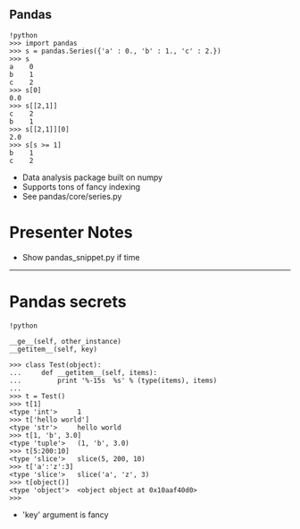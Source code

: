 ## Pandas

    !python
    >>> import pandas
    >>> s = pandas.Series({'a' : 0., 'b' : 1., 'c' : 2.})
    >>> s
    a    0
    b    1
    c    2
    >>> s[0]
    0.0
    >>> s[[2,1]]
    c    2
    b    1
    >>> s[[2,1]][0]
    2.0
    >>> s[s >= 1]
    b    1
    c    2

- Data analysis package built on numpy
- Supports tons of fancy indexing
- See pandas/core/series.py

# Presenter Notes

- Show pandas_snippet.py if time

--------------------------------------------------

# Pandas secrets

    !python

    __ge__(self, other_instance)
    __getitem__(self, key)

    >>> class Test(object):
    ...     def __getitem__(self, items):
    ...         print '%-15s  %s' % (type(items), items)
    ...
    >>> t = Test()
    >>> t[1]
    <type 'int'>     1
    >>> t['hello world']
    <type 'str'>     hello world
    >>> t[1, 'b', 3.0]
    <type 'tuple'>   (1, 'b', 3.0)
    >>> t[5:200:10]
    <type 'slice'>   slice(5, 200, 10)
    >>> t['a':'z':3]
    <type 'slice'>   slice('a', 'z', 3)
    >>> t[object()]
    <type 'object'>  <object object at 0x10aaf40d0>
    >>>

- 'key' argument is fancy
